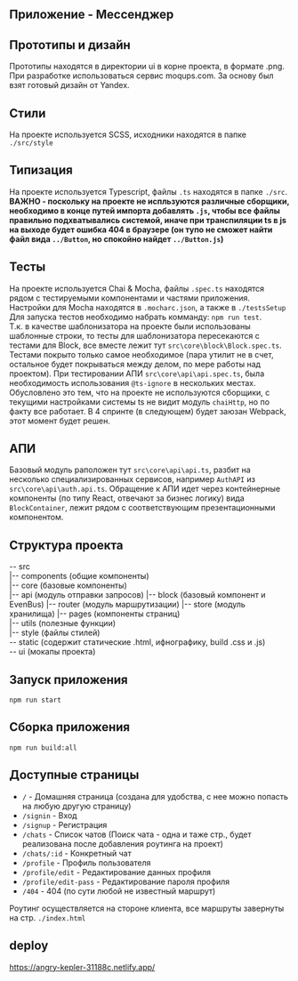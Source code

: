 ## Приложение - Мессенджер
## Прототипы и дизайн

Прототипы находятся в директории ui в корне проекта, в формате .png. При разработке использоваться сервис moqups.com. За основу был взят готовый дизайн от Yandex.

## Стили

На проекте используется SCSS, исходники находятся в папке `./src/style`

## Типизация

На проекте используется Typescript, файлы `.ts` находятся в папке `./src`.  
**ВАЖНО - поскольку на проекте не испльзуются различные сборщики, необходимо в конце путей импорта добавлять `.js`, чтобы все файлы правильно подхватывались системой, иначе при транспиляции ts в js на выходе будет ошибка 404 в браузере (он тупо не сможет найти файл вида `../Button`, но спокойно найдет `../Button.js`)**

## Тесты

На проекте используется Chai & Mocha, файлы `.spec.ts` находятся рядом с тестируемыми компонентами и частями приложения. Настройки для Mocha находятся в `.mocharc.json`, а также в `./testsSetup` Для запуска тестов необходимо набрать комманду: `npm run test`.  
Т.к. в качестве шаблонизатора на проекте были использованы шаблонные строки, то тесты для шаблонизатора пересекаются с тестами для Block, все вместе лежит тут `src\core\block\Block.spec.ts`. Тестами покрыто только самое необходимое (пара утилит не в счет, остальное будет покрываться между делом, по мере работы над проектом). При тестировании АПИ `src\core\api\api.spec.ts`, была необходимость использования `@ts-ignore` в нескольких местах. Обусловлено это тем, что на проекте не используются сборщики, с текущими настройками системы ts не видит модуль `chaiHttp`, но по факту все работает. В 4 спринте (в следующем) будет заюзан Webpack, этот момент будет решен.

## АПИ

Базовый модуль раположен тут `src\core\api\api.ts`, разбит на несколько специализированных сервисов, например `AuthAPI` из `src\core\api\auth.api.ts`. Обращение к АПИ идет через контейнерные компоненты (по типу React, отвечают за бизнес логику) вида `BlockContainer`, лежит рядом с соответствующим презентационными компонентом.

## Структура проекта

-- src  
  |-- components (общие компоненты)  
  |-- core (базовые компоненты)  
      |-- api (модуль отправки запросов)
      |-- block (базовый компонент и EvenBus)
      |-- router (модуль маршрутизации)
      |-- store (модуль хранилища)
  |-- pages (компоненты страниц)  
  |-- utils (полезные функции)  
  |-- style (файлы стилей)  
-- static (содержит статические .html, ифнографику, build .css и .js)  
-- ui (мокапы проекта)  

## Запуск приложения

`npm run start`

## Сборка приложения

`npm run build:all`

## Доступные страницы

- `/` - Домашняя страница (создана для удобства, с нее можно попасть на любую другую страницу)
- `/signin` - Вход
- `/signup` - Регистрация
- `/chats` - Список чатов (Поиск чата - одна и таже стр., будет реализована после добавления роутинга на проект)
- `/chats/:id` - Конкретный чат
- `/profile` - Профиль пользователя
- `/profile/edit` - Редактирование данных профиля
- `/profile/edit-pass` - Редактирование пароля профиля
- `/404` - 404 (по сути любой не известный маршрут)

Роутинг осуществляется на стороне клиента, все маршруты завернуты на стр. `./index.html`

## deploy
https://angry-kepler-31188c.netlify.app/
